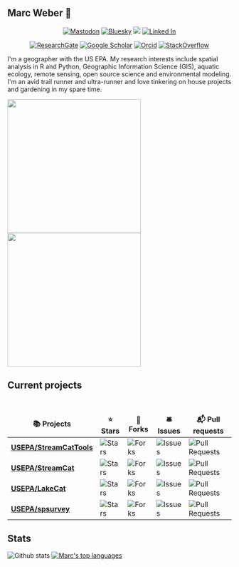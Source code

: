 ## Marc Weber :running:

<p align="center">
  <a href="https://fosstodon.org/@mhweber"><img src="https://img.shields.io/badge/-Mastodon-555555?style=for-the-badge&logo=Mastodon&logoColor=white" alt="Mastodon"></a>	
  <a href="https://bsky.app/profile/mweber36.bsky.social"><img src="https://img.shields.io/badge/-Bluesky-555555?style=for-the-badge&logo=Bluesky&logoColor=white" alt="Bluesky"></a>	
  <a href="https://github.com/mhweber?tab=followers"><img src="https://img.shields.io/badge/-Github/-555555?style=for-the-badge&logo=GitHub&logoColor=white"></a>
  <a href="https://www.linkedin.com/in/marchweber"><img src="https://img.shields.io/badge/-LinkedIn/-555555?style=for-the-badge&logo=LinkedIn&logoColor=white" alt="Linked In"></a>
</p>
<p align="center">
  <a href="https://www.researchgate.net/profile/Marc_Weber3"><img src="https://img.shields.io/badge/-ResearchGate-555555?style=for-the-badge&logo=researchgate&logoColor=white" alt="ResearchGate"></a>
  <a href="https://scholar.google.pl/citations?hl=pl&user=DOs--KYAAAAJ&hl=en"><img src="https://img.shields.io/badge/-Google Scholar-555555?style=for-the-badge&logo=google-scholar&logoColor=white" alt="Google Scholar"></a>
  <a href="https://orcid.org/0000-0002-9742-4744"><img src="https://img.shields.io/badge/-Orcid-555555?style=for-the-badge&logo=Orcid&logoColor=white" alt="Orcid"></a>	
  <a href="https://stackoverflow.com/users/1905305"><img src="https://img.shields.io/badge/-StackOverflow-555555?style=for-the-badge&logo=stack-overflow&logoColor=white" alt="StackOverflow"></a>	
</p>

I'm a geographer with the US EPA. My research interests include spatial analysis in R and Python, Geographic Information Science (GIS), aquatic ecology, remote sensing, open source science and environmental modeling. I'm an avid trail runner and ultra-runner and love tinkering on house projects and gardening in my spare time.

<p float="center">
  <img src="https://github.com/mhweber/mhweber/assets/7387892/a4c9452c-b90b-4972-8412-71e4ad4be2d8" width="300" />
  <img src="https://github.com/mhweber/mhweber/assets/7387892/95ca195d-a18f-4688-bc4b-f0baaff469a8" width="300" />
</p>

## Current projects

<table>
  <thead align="center">
    <tr border: none;>
      <td><b>📚 Projects</b></td>
      <td><b>⭐ Stars</b></td>
      <td><b>🍴 Forks</b></td>
      <td><b>🛎 Issues</b></td>
      <td><b>📬 Pull requests</b></td>
    </tr>
  </thead>
  <tbody>
   <tr>
      <td><a href="https://github.com/USEPA/StreamCatTools"><b>USEPA/StreamCatTools</b></a></td>
      <td><img alt="Stars" src="https://img.shields.io/github/stars/USEPA/StreamCatTools?style=flat-square&labelColor=343b41"/></td>
      <td><img alt="Forks" src="https://img.shields.io/github/forks/USEPA/StreamCatTools?style=flat-square&labelColor=343b41"/></td>
      <td><img alt="Issues" src="https://img.shields.io/github/issues/USEPA/StreamCatTools?style=flat-square&labelColor=343b41"/></td>
      <td><img alt="Pull Requests" src="https://img.shields.io/github/issues-pr/USEPA/StreamCatTools?style=flat-square&labelColor=343b41"/></td>
    </tr>
    <br> 
    <tr>
      <td><a href="https://github.com/USEPA/StreamCat"><b>USEPA/StreamCat</b></a></td>
      <td><img alt="Stars" src="https://img.shields.io/github/stars/USEPA/StreamCat?style=flat-square&labelColor=343b41"/></td>
      <td><img alt="Forks" src="https://img.shields.io/github/forks/USEPA/StreamCat?style=flat-square&labelColor=343b41"/></td>
      <td><img alt="Issues" src="https://img.shields.io/github/issues/USEPA/StreamCat?style=flat-square&labelColor=343b41"/></td>
      <td><img alt="Pull Requests" src="https://img.shields.io/github/issues-pr/USEPA/StreamCat?style=flat-square&labelColor=343b41"/></td>
    </tr>
    <tr>
      <td><a href="https://github.com/USEPA/LakeCat"><b>USEPA/LakeCat</b></a></td>
      <td><img alt="Stars" src="https://img.shields.io/github/stars/USEPA/LakeCat?style=flat-square&labelColor=343b41"/></td>
      <td><img alt="Forks" src="https://img.shields.io/github/forks/USEPA/LakeCat?style=flat-square&labelColor=343b41"/></td>
      <td><img alt="Issues" src="https://img.shields.io/github/issues/USEPA/LakeCat?style=flat-square&labelColor=343b41"/></td>
      <td><img alt="Pull Requests" src="https://img.shields.io/github/issues-pr/USEPA/LakeCat?style=flat-square&labelColor=343b41"/></td>
    </tr>
    <tr>
      <td><a href="https://github.com/USEPA/spsurvey"><b>USEPA/spsurvey</b></a></td>
      <td><img alt="Stars" src="https://img.shields.io/github/stars/USEPA/spsurvey?style=flat-square&labelColor=343b41"/></td>
      <td><img alt="Forks" src="https://img.shields.io/github/forks/USEPA/spsurvey?style=flat-square&labelColor=343b41"/></td>
      <td><img alt="Issues" src="https://img.shields.io/github/issues/USEPA/spsurvey?style=flat-square&labelColor=343b41"/></td>
      <td><img alt="Pull Requests" src="https://img.shields.io/github/issues-pr/USEPA/spsurvey?style=flat-square&labelColor=343b41"/></td>
    </tr>
  </tbody>
</table>

## Stats
![Github stats](https://github-readme-stats-sigma-five.vercel.app/api?username=mhweber&theme=aura&hide_title=true&show_icons=true&include_all_commits=true&count_private=true)
[![Marc's top languages](https://github-readme-stats.vercel.app/api/top-langs/?username=mhweber&layout=donut)](https://github.com/mhweber/github-readme-stats)
<!--
<a href="https://github.com/mhweber/mhweber">
  <img align="center" src="https://github-readme-stats-sigma-five.vercel.app/api/top-langs/?username=mhweber&hide=java,html,go, javascript,css&&layout=compact&title_color=ffffff&text_color=c9cacc&icon_color=2bbc8a&bg_color=1d1f21" />

<a href="https://github.com/mhweber/mhweber">
  <img align="center" src="https://github-readme-stats-sigma-five.vercel.app/api?username=mhweber&show_icons=true&line_height=27&count_private=true&title_color=ffffff&text_color=c9cacc&icon_color=2bbc8a&bg_color=1d1f21" alt="Marc's GitHub Stats" />
</a>

<p align="center"> 
  Visitor count<br>
  <img src="https://profile-counter.glitch.me/mhweber/count.svg" />
</p>
